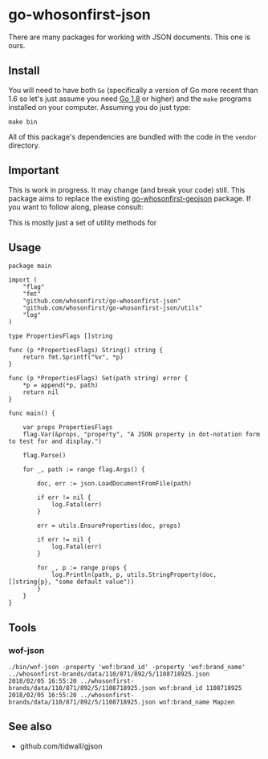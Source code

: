 # go-whosonfirst-json

There are many packages for working with JSON documents. This one is ours.

## Install

You will need to have both `Go` (specifically a version of Go more recent than 1.6 so let's just assume you need [Go 1.8](https://golang.org/dl/) or higher) and the `make` programs installed on your computer. Assuming you do just type:

```
make bin
```

All of this package's dependencies are bundled with the code in the `vendor` directory.

## Important

This is work in progress. It may change (and break your code) still. This package aims to replace the existing [go-whosonfirst-geojson](https://github.com/whosonfirst/go-whosonfirst-geojson) package. If you want to follow along, please consult:

This is mostly just a set of utility methods for 

## Usage

```
package main

import (
	"flag"
	"fmt"
	"github.com/whosonfirst/go-whosonfirst-json"
	"github.com/whosonfirst/go-whosonfirst-json/utils"
	"log"
)

type PropertiesFlags []string

func (p *PropertiesFlags) String() string {
	return fmt.Sprintf("%v", *p)
}

func (p *PropertiesFlags) Set(path string) error {
	*p = append(*p, path)
	return nil
}

func main() {

	var props PropertiesFlags
	flag.Var(&props, "property", "A JSON property in dot-notation form to test for and display.")

	flag.Parse()

	for _, path := range flag.Args() {

		doc, err := json.LoadDocumentFromFile(path)

		if err != nil {
			log.Fatal(err)
		}

		err = utils.EnsureProperties(doc, props)

		if err != nil {
			log.Fatal(err)
		}

		for _, p := range props {
			log.Println(path, p, utils.StringProperty(doc, []string{p}, "some default value"))
		}
	}
}
```

## Tools

### wof-json

```
./bin/wof-json -property 'wof:brand_id' -property 'wof:brand_name' ../whosonfirst-brands/data/110/871/892/5/1108718925.json
2018/02/05 16:55:20 ../whosonfirst-brands/data/110/871/892/5/1108718925.json wof:brand_id 1108718925
2018/02/05 16:55:20 ../whosonfirst-brands/data/110/871/892/5/1108718925.json wof:brand_name Mapzen
```

## See also

* github.com/tidwall/gjson
